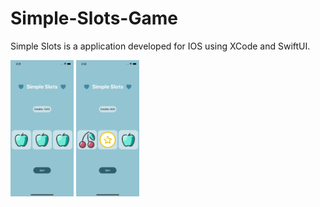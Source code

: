 # Simple-Slots-Game

Simple Slots is a application developed for IOS using XCode and SwiftUI.

<div class="border d-flex">
  <img src="./Images/Example1.png"  width="20%" height="20%">
  <img src="./Images/Example2.png"  width="20%" height="20%">
</div>

